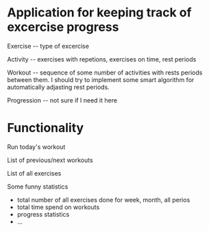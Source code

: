 # Application for keeping track of excercise progress #

Exercise -- type of excercise

Activity -- exercises with repetions, exercises on time, rest periods

Workout -- sequence of some number of activities with rests periods between them. I should try to implement some smart algorithm for automatically adjasting rest periods.

Progression -- not sure if I need it here



# Functionality #

Run today's workout

List of previous/next workouts

List of all exercises

Some funny statistics 
* total number of all exercises done for week, month, all perios
* total time spend on workouts
* progress statistics
* ... 